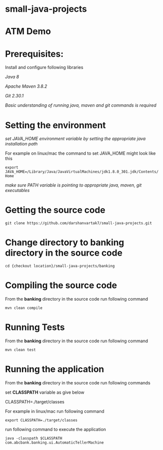 # small-java-projects

# **ATM Demo**

# **Prerequisites:**

Install and configure following libraries

_Java 8_

_Apache Maven 3.8.2_

_Git 2.30.1_

_Basic understanding of running java, maven and git commands is required_

# **Setting the environment**

_set JAVA_HOME environment variable by setting the appropriate java installation path_

For example on linux/mac the command to set JAVA_HOME might look like this

`export JAVA_HOME=/Library/Java/JavaVirtualMachines/jdk1.8.0_301.jdk/Contents/Home`

_make sure PATH variable is pointing to appropriate java, maven, git executables_

# **Getting the source code**

`git clone https://github.com/darshanvartak7/small-java-projects.git`

# Change directory to banking directory in the source code

`cd {checkout location}/small-java-projects/banking`

# **Compiling the source code**

From the **banking** directory in the source code run following command

`mvn clean compile`

# **Running Tests**

From the **banking** directory in the source code run following command

`mvn clean test`

# **Running the application**

From the **banking** directory in the source code run following commands

set **CLASSPATH** variable as give below

CLASSPATH=./target/classes

For example in linux/mac run following command

`export CLASSPATH=./target/classes`

run following command to execute the application

`java -classpath $CLASSPATH com.abcbank.banking.ui.AutomaticTellerMachine`
